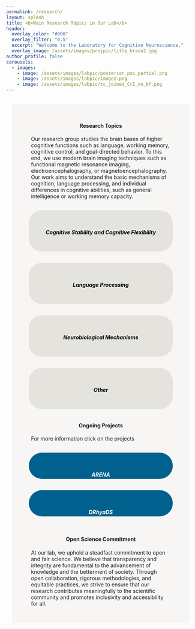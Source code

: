 ```yaml
---
permalink: /research/
layout: splash
title: <b>Main Research Topics in Our Lab</b>
header:
  overlay_color: "#000"
  overlay_filter: "0.5"
  excerpt: "Welcome to the Laboratory for Cognitive Neuroscience."
  overlay_image: /assets/images/projpic/title_brain2.jpg
author_profile: false
carousels:
  - images: 
    - image: /assets/images/labpic/posterior_poi_partial.png
    - image: /assets/images/labpic/image2.png
    - image: /assets/images/labpic/tc_joined_CrI_no_bf.png
---
```


<style>
.background {
  padding: 30px;
  box-sizing: border-box;
  border: 15px solid transparent;
  background-clip:padding-box;
  background-color: #f8f6f5;
  border-radius: 20px;
}
.box {
  padding: 30px;
  box-sizing: border-box;
  border: 15px solid transparent;
  background-clip: padding-box;
  background-color: #00618F;
  border-radius: 50px;
  color: #F8F6F5;
  cursor: pointer;
  transition: all 300ms;
  clear: both;
  height: 100px;
  -webkit-transition: line-height 1s, width 1s, height 1s, opacity 1s, border-radius 3s, scale .5s, background-color 0.5s ease;
}

.box:hover,
.box.expanded {
  display: block;
  height: 550px;
  line-height: auto;
  scale: 1.05;
}

.box.expanded {
  height: 550px;
}

.box a {
  display: none;
  text-align: left;
}

.box:hover a,
.box.expanded a {
  display: block;
}

.box a:link,
.box a:visited,
.box a:hover,
.box a:active {
  text-decoration: none;
}

.box a {
    display: none;
    text-align: left;
}
.link-style {
  color:white;
  margin-left: 1em;
  margin-right: 1em;
  line-height: 1.5em;

}

.link-style:hover {
    color:white;
    text-decoration: none;
}

.projimage{
    display: block;
    margin-left: auto;
    margin-right: auto;
} 
.box a:link { 
  text-decoration: none; 
} 
.box a:visited { 
  text-decoration: none; 
} 
.box a:hover { 
  text-decoration: none; 
} 
.box a:active { 
  text-decoration: none; 
}

.galleryItem {
  padding: 30px;
  box-sizing: border-box;
  border: 15px solid transparent;
  background-clip:padding-box;
  background-color: #e4e3dd ;
  border-radius: 50px;
  color: black;
  cursor: pointer;  
  transition: all 300ms;
  clear: both;
  height: 140px;
	-webkit-transition: line-height 1s, height .5s, opacity 1s, border-radius 3s ,scale .5s;

}
.galleryItem:hover {
    display: block;
    background-color: #edece4 ;
    height:400px;
    line-height:auto;
    scale:1.05;
}
.galleryItem ul {
    display: none;
    line-height: 1.5em;
}
.galleryItem:hover ul {
    display: block;
    }
.text {
margin-left: 1.5em;
margin-right: 1.5em;
}
</style>

<script>
  document.addEventListener('DOMContentLoaded', function () {
    document.querySelectorAll('.box').forEach(function (box) {
      box.addEventListener('click', function () {
        this.classList.toggle('expanded');
      });
    });
  });
</script>


<div class="container">
  <div class="row">
    <div class="col-md-1" >
    </div>
    <div class="col-md-10 background" >
      <!--{% include carousel.html height="5" unit="%" duration="7" number="1" %}-->
      <h4 style="text-align:center"><b>Research Topics </b></h4>
      <div class="text"> 
        <p> 
        Our research group studies the brain bases of higher cognitive functions such as language, working memory, cognitive control, and goal-directed behavior. To this end, we use modern brain imaging techniques such as functional magnetic resonance imaging, electroencephalography, or magnetoencephalography. Our work aims to understand the basic mechanisms of cognition, language processing, and individual differences in cognitive abilities, such as general intelligence or working memory capacity. 
        </p>
      </div>
      <div class="container">
        <div class="row">
          <div class="col-md-6" >
            <div class="galleryContainer">
              <div class="galleryItem">
                <h6 style="text-align:center"> <b>Cognitive Stability and Cognitive Flexibility </b></h6>
                <ul>
                  <li>working memory, working memory capacity</li>
                  <li>working memory precision</li>
                  <li>task switching</li>
                  <li>distractor inhibition</li>
                  <li>dopaminergic control of stability vs. flexibility</li>
                </ul>
              </div>  
            </div>
          </div>
          <div class="col-md-6">
            <div class="galleryContainer">
              <div class="galleryItem">
                <h6 style="text-align:center"> <b> Language Processing </b></h6>
                <ul >
                  <li>predictive coding during language processing</li>
                  <li>word recognition, reading and reading disorders</li>
                  <li>Speech dynamics</li>
                  <li>Hierarchical information encoding  </li>
                  <li>Orthographic processing</li>
                  <li>Prediction effects</li>
                </ul>
              </div>
            </div>
          </div>
          <div class="col-md-6">
            <div class="galleryContainer">
              <div class="galleryItem">
                <h6 style="text-align:center"> <b>Neurobiological Mechanisms</b></h6>
                <ul>
                  <li>brain bases of intelligence</li>
                  <li>individual differences in working memory performance</li>
                  <li>effects of personality on executive cognitive control</li>
                  <li>genes, brain, and behaviour</li>
                  <li>neurocognitive development of reading, attention, executive control</li>
                </ul>
              </div>
            </div>
          </div>
          <div class="col-md-6 " >
            <div class="galleryContainer">
              <div class="galleryItem">
                <h6 style="text-align:center"> <b>Other </b></h6>
                <ul >
                  <li>Neurocomputational approaches to brain-body interactions (eye movements, respiration, heart-rate)</li>
                  <li>Neural oscillations in auditory sequence processing</li>
                  <li>Predictive modelling in audition </li>
                  <li>Neural variability</li>
                  <li>Computational & Statistical modelling</li>
                </ul>
              </div>
            </div>
          </div>
        </div> 
      </div>
      <div class="container">
        <h4 style="text-align:center"><b>Ongoing Projects</b></h4>
        <div class="Text"><p>For more information click on the projects</p></div>
        <div class="row">
          <div class="col-md-6">
            <div class="galleryContainer">
              <div class="box">
                <h5 style="text-align:center">  <b>ARENA </b> </h5>
                <a href="https://neuroai-arena.github.io/"  class="link-style">
                  ARENA ("Abstract Representations in Neural Architectures") is an interdisciplinary research project aimed at better understanding how (conceptual-semantic) knowledge is organized at different levels of abstraction. <br><br>
                  DFG Research Unit For 5368 
                </a>
              </div>
            </div>
          </div>  
          <div class="col-md-6">
            <div class="galleryContainer">
              <div class="box"> 
                <h5 style="text-align:center"> <b>DRhyaDS </b></h5>
                <a href="https://gepris.dfg.de/gepris/projekt/510229904"  class="link-style">
                  The DRhyaDS project ("Dekodierung der dynamischen Rhythmen von Sprache") crosses disciplinary boundaries between speech signal processing, psycholinguistics and cognitive neuroscience  neuroscience and advances both 
                  theoretical foundations of successful speech perception as well as the best practices
                  practices of spontaneous speech analysis.  <br><br>
                  DFG Research Unit For 510229904
                </a>
              </div>
            </div>
          </div>  
        </div>
      </div>
      <br>
      <h4 style="text-align:center"> <b>Open Science Commitment</b></h4>
      <div class="text"><p>
        At our lab, we uphold a steadfast commitment to open and fair science. We believe that transparency and integrity are fundamental to the advancement of knowledge and the betterment of society. Through open collaboration, rigorous methodologies, and equitable practices, we strive to ensure that our research contributes meaningfully to the scientific community and promotes inclusivity and accessibility for all.
      </p> </div>
    </div>
  </div>
</div>
<br>